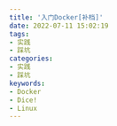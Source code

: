 ```yaml
---
title: '入门Docker[补档]'
date: 2022-07-11 15:02:19
tags:
- 实践
- 踩坑
categories:
- 实践
- 踩坑
keywords:
- Docker
- Dice!
- Linux
---
```

